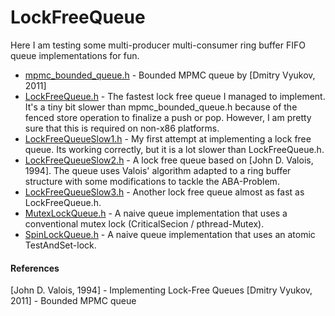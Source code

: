 LockFreeQueue
=============

Here I am testing some multi-producer multi-consumer ring buffer FIFO queue implementations for fun.

* [mpmc_bounded_queue.h](mpmc_bounded_queue.h) - Bounded MPMC queue by [Dmitry Vyukov, 2011]
* [LockFreeQueue.h](LockFreeQueue.h) - The fastest lock free queue I managed to implement. It's a tiny bit slower than mpmc_bounded_queue.h because of the fenced store operation to finalize a push or pop. However, I am pretty sure that this is required on non-x86 platforms.
* [LockFreeQueueSlow1.h](LockFreeQueueSlow1.h) - My first attempt at implementing a lock free queue. Its working correctly, but it is a lot slower than LockFreeQueue.h.
* [LockFreeQueueSlow2.h](LockFreeQueueSlow2.h) - A lock free queue based on [John D. Valois, 1994]. The queue uses Valois' algorithm adapted to a ring buffer structure with some modifications to tackle the ABA-Problem.
* [LockFreeQueueSlow3.h](LockFreeQueueSlow3.h) - Another lock free queue almost as fast as LockFreeQueue.h.
* [MutexLockQueue.h](MutexLockQueue.h) - A naive queue implementation that uses a conventional mutex lock (CriticalSecion / pthread-Mutex).
* [SpinLockQueue.h](SpinLockQueue.h) - A naive queue implementation that uses an atomic TestAndSet-lock.

#### References

[John D. Valois, 1994] - Implementing Lock-Free Queues
[Dmitry Vyukov, 2011] - Bounded MPMC queue